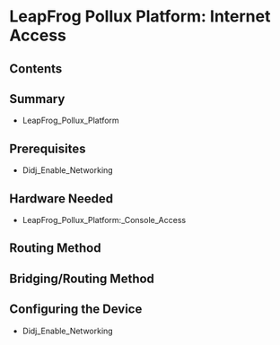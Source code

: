 # LeapFrog Pollux Platform: Internet Access
## Contents
## Summary
* LeapFrog_Pollux_Platform
## Prerequisites
* Didj_Enable_Networking
## Hardware Needed
* LeapFrog_Pollux_Platform:_Console_Access
## Routing Method
## Bridging/Routing Method
## Configuring the Device
* Didj_Enable_Networking
